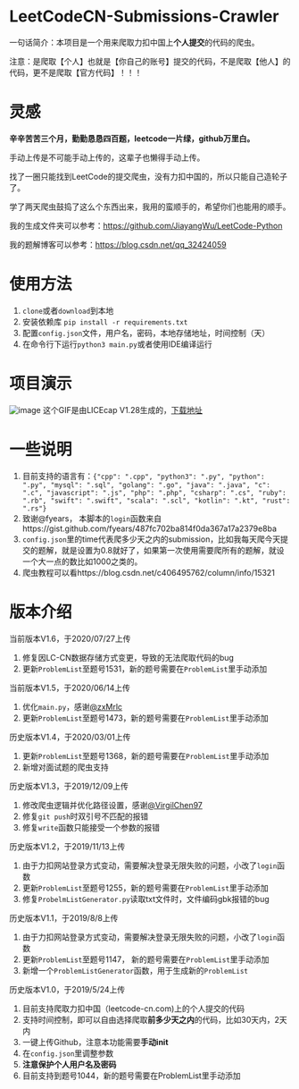# LeetCodeCN-Submissions-Crawler
一句话简介：本项目是一个用来爬取力扣中国上**个人提交**的代码的爬虫。

注意：是爬取【个人】也就是【你自己的账号】提交的代码，不是爬取【他人】的代码，更不是爬取【官方代码】！！！

# 灵感
**辛辛苦苦三个月，勤勤恳恳四百题，leetcode一片绿，github万里白。**

手动上传是不可能手动上传的，这辈子也懒得手动上传。

找了一圈只能找到LeetCode的提交爬虫，没有力扣中国的，所以只能自己造轮子了。

学了两天爬虫鼓捣了这么个东西出来，我用的蛮顺手的，希望你们也能用的顺手。

我的生成文件夹可以参考：https://github.com/JiayangWu/LeetCode-Python

我的题解博客可以参考：https://blog.csdn.net/qq_32424059

# 使用方法
1. `clone`或者`download`到本地
2. 安装依赖库 `pip install -r requirements.txt`
3. 配置`config.json`文件，用户名，密码，本地存储地址，时间控制（天）
4. 在命令行下运行`python3 main.py`或者使用IDE编译运行

# 项目演示
![image](https://github.com/JiayangWu/LeetCodeCN-Submissions-Crawler/blob/master/demo.gif)
这个GIF是由LICEcap V1.28生成的，[下载地址](https://www.cockos.com/licecap/)
# 一些说明
1. 目前支持的语言有：`{"cpp": ".cpp", "python3": ".py", "python": ".py", "mysql": ".sql", "golang": ".go", "java": ".java",
                   "c": ".c", "javascript": ".js", "php": ".php", "csharp": ".cs", "ruby": ".rb", "swift": ".swift",
                   "scala": ".scl", "kotlin": ".kt", "rust": ".rs"}`
2. 致谢@fyears， 本脚本的`login`函数来自https://gist.github.com/fyears/487fc702ba814f0da367a17a2379e8ba
3. `config.json`里的time代表爬多少天之内的submission，比如我每天爬今天提交的题解，就是设置为0.8就好了，如果第一次使用需要爬所有的题解，就设一个大一点的数比如1000之类的。
4. 爬虫教程可以看https://blog.csdn.net/c406495762/column/info/15321

# 版本介绍
当前版本V1.6，于2020/07/27上传
1. 修复因LC-CN数据存储方式变更，导致的无法爬取代码的bug
2. 更新`ProblemList`至题号1531，新的题号需要在`ProblemList`里手动添加

当前版本V1.5，于2020/06/14上传
1. 优化`main.py`，感谢[@zxMrlc](https://github.com/zxmrlc)
2. 更新`ProblemList`至题号1473，新的题号需要在`ProblemList`里手动添加

历史版本V1.4，于2020/03/01上传
1. 更新`ProblemList`至题号1368，新的题号需要在`ProblemList`里手动添加
2. 新增对面试题的爬虫支持

历史版本V1.3，于2019/12/09上传
1. 修改爬虫逻辑并优化路径设置，感谢[@VirgilChen97](https://github.com/VirgilChen97)
3. 修复`git push`时双引号不匹配的报错
4. 修复`write`函数只能接受一个参数的报错

历史版本V1.2，于2019/11/13上传
1. 由于力扣网站登录方式变动，需要解决登录无限失败的问题，小改了`login`函数
2. 更新`ProblemList`至题号1255，新的题号需要在`ProblemList`里手动添加
3. 修复`ProbelmListGenerator.py`读取txt文件时，文件编码gbk报错的bug

历史版本V1.1，于2019/8/8上传
1. 由于力扣网站登录方式变动，需要解决登录无限失败的问题，小改了`login`函数
2. 更新`ProblemList`至题号1147， 新的题号需要在`ProblemList`里手动添加
3. 新增一个`ProblemListGenerator`函数，用于生成新的`ProblemList`

历史版本V1.0，于2019/5/24上传
1. 目前支持爬取力扣中国（leetcode-cn.com)上的个人提交的代码
2. 支持时间控制，即可以自由选择爬取**前多少天之内**的代码，比如30天内，2天内
3. 一键上传Github，注意本功能需要**手动init**
4. 在`config.json`里调整参数
5. **注意保护个人用户名及密码**
6. 目前支持到题号1044，新的题号需要在ProblemList里手动添加

